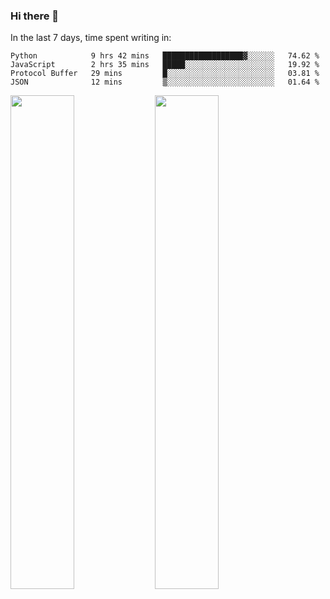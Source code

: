 ### Hi there 👋

In the last 7 days, time spent writing in:

<!--START_SECTION:waka-->
```text
Python            9 hrs 42 mins   ██████████████████▓░░░░░░   74.62 % 
JavaScript        2 hrs 35 mins   █████░░░░░░░░░░░░░░░░░░░░   19.92 % 
Protocol Buffer   29 mins         █░░░░░░░░░░░░░░░░░░░░░░░░   03.81 % 
JSON              12 mins         ▒░░░░░░░░░░░░░░░░░░░░░░░░   01.64 % 
```
<!--END_SECTION:waka-->

<img src="https://wakatime.com/share/@jimtje/5d0c92de-08f8-4a72-8f2f-6a9693d1e318.svg" width=45% height=45%> <img src="https://wakatime.com/share/@jimtje/501498ae-bda5-4da7-a89d-b40bcdd5556d.svg" width=45% height=45%>

